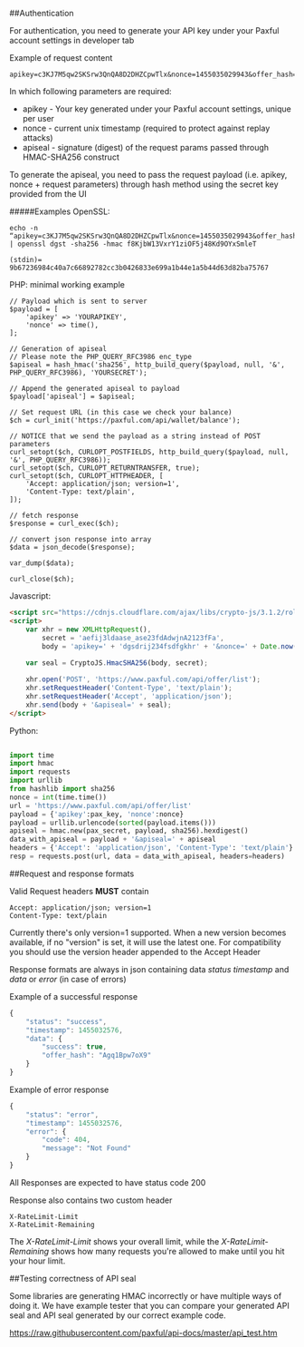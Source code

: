##Authentication

For authentication, you need to generate your API key under your Paxful account settings in developer tab

Example of request content
```
apikey=c3KJ7M5qw2SKSrw3QnQA8D2DHZCpwTlx&nonce=1455035029943&offer_hash=Agq1Bpw7oX9&apiseal=9b67236984c40a7c66892782cc3b0426833e699a1b44e1a5b44d63d82ba75767
```

In which following parameters are required:

   * apikey - Your key generated under your Paxful account settings, unique per user
   * nonce - current unix timestamp (required to protect against replay attacks)
   * apiseal - signature (digest) of the request params passed through HMAC-SHA256 construct
   
   
To generate the apiseal, you need to pass the request payload (i.e. apikey, nonce + request parameters) through hash method using the secret key provided from the UI

#####Examples
OpenSSL:

```
echo -n “apikey=c3KJ7M5qw2SKSrw3QnQA8D2DHZCpwTlx&nonce=1455035029943&offer_hash=Agq1Bpw7oX9” | openssl dgst -sha256 -hmac f8KjbW13VxrY1ziOF5j48Kd9OYxSmleT
```

```
(stdin)= 9b67236984c40a7c66892782cc3b0426833e699a1b44e1a5b44d63d82ba75767
```

PHP: minimal working example

```
// Payload which is sent to server
$payload = [
    'apikey' => 'YOURAPIKEY',
    'nonce' => time(),
];

// Generation of apiseal
// Please note the PHP_QUERY_RFC3986 enc_type
$apiseal = hash_hmac('sha256', http_build_query($payload, null, '&', PHP_QUERY_RFC3986), 'YOURSECRET');

// Append the generated apiseal to payload
$payload['apiseal'] = $apiseal;

// Set request URL (in this case we check your balance)
$ch = curl_init('https://paxful.com/api/wallet/balance');

// NOTICE that we send the payload as a string instead of POST parameters
curl_setopt($ch, CURLOPT_POSTFIELDS, http_build_query($payload, null, '&', PHP_QUERY_RFC3986));
curl_setopt($ch, CURLOPT_RETURNTRANSFER, true);
curl_setopt($ch, CURLOPT_HTTPHEADER, [
    'Accept: application/json; version=1',
    'Content-Type: text/plain',
]);

// fetch response
$response = curl_exec($ch);

// convert json response into array
$data = json_decode($response);

var_dump($data);

curl_close($ch);
```

Javascript:

``` html
<script src="https://cdnjs.cloudflare.com/ajax/libs/crypto-js/3.1.2/rollups/hmac-sha256.js"></script>
<script>
    var xhr = new XMLHttpRequest(),
        secret = 'aefij3ldaase_ase23fdAdwjnA2123fFa',
        body = 'apikey=' + 'dgsdrij234fsdfgkhr' + '&nonce=' + Date.now() + '&offer_hash=Agq1Bpw7oX9&margin=50';
    
    var seal = CryptoJS.HmacSHA256(body, secret);

    xhr.open('POST', 'https://www.paxful.com/api/offer/list');
    xhr.setRequestHeader('Content-Type', 'text/plain');
    xhr.setRequestHeader('Accept', 'application/json');  
    xhr.send(body + '&apiseal=' + seal);    
</script>
```

Python:
```python

import time
import hmac
import requests
import urllib
from hashlib import sha256
nonce = int(time.time())
url = 'https://www.paxful.com/api/offer/list'
payload = {'apikey':pax_key, 'nonce':nonce}
payload = urllib.urlencode(sorted(payload.items()))
apiseal = hmac.new(pax_secret, payload, sha256).hexdigest()
data_with_apiseal = payload + '&apiseal=' + apiseal
headers = {'Accept': 'application/json', 'Content-Type': 'text/plain'}
resp = requests.post(url, data = data_with_apiseal, headers=headers)

```

##Request and response formats

Valid Request headers **MUST** contain

```
Accept: application/json; version=1
Content-Type: text/plain
```

Currently there's only version=1 supported. When a new version becomes available, if no "version" is set, it will use the latest one. For compatibility you should use the version header appended to the Accept Header

Response formats are always in json containing data *status* *timestamp* and *data* or *error* (in case of errors)

Example of a successful response

``` javascript
{
    "status": "success",
    "timestamp": 1455032576,
    "data": {
        "success": true,
        "offer_hash": "Agq1Bpw7oX9"
    }
}
```

Example of error response

``` javascript
{
    "status": "error",
    "timestamp": 1455032576,
    "error": {
        "code": 404,
        "message": "Not Found"
    }
}
```

All Responses are expected to have status code 200

Response also contains two custom header

```
X-RateLimit-Limit
X-RateLimit-Remaining
```

The _X-RateLimit-Limit_ shows your overall limit, while the _X-RateLimit-Remaining_ shows how many requests you're allowed to make until you hit your hour limit.

##Testing correctness of API seal

Some libraries are generating HMAC incorrectly or have multiple ways of doing it. We have example tester that you can compare your generated API seal and API seal generated by our correct example code.

https://raw.githubusercontent.com/paxful/api-docs/master/api_test.htm